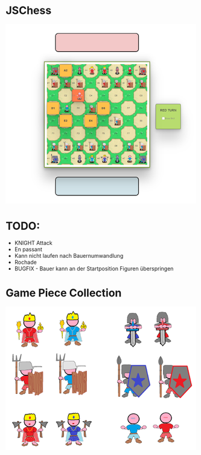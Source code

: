 # JSChess

![Alt text](/assets/img/screen.png?raw=true "JS CHESS")


# TODO:<br>
* KNIGHT Attack<br>
* En passant<br>
* Kann nicht laufen nach Bauernumwandlung<br>
* Rochade
* BUGFIX - Bauer kann an der Startposition Figuren überspringen
# Game Piece Collection
![Alt text](/assets/img/Figures.png?raw=true "JS Game Pieces")

